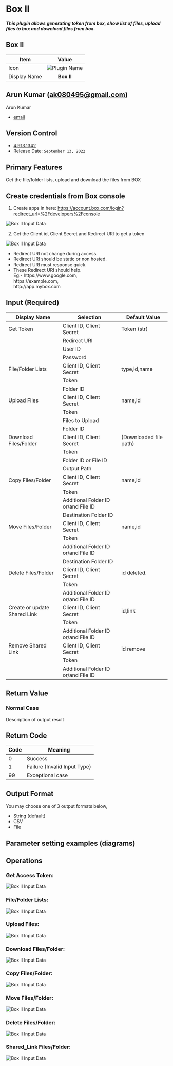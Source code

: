 # Box II

***This plugin allows generating token from box, show list of files, upload files to box and download files from box.***


## Box II
| Item         |          Value           |
|--------------|:------------------------:|
| Icon         | ![Plugin Name](icon.png) |
| Display Name |        **Box II**        |

## Arun Kumar (ak080495@gmail.com)

Arun Kumar
* [email](mailto:ak080495@gmail.com) 
 
## Version Control 
* [4.913.1342](setup.yaml)
* Release Date: `September 13, 2022`


## Primary Features
Get the file/folder lists, upload and download the files from BOX

## Create credentials from Box console

1. Create apps in here: https://account.box.com/login?redirect_url=%2Fdevelopers%2Fconsole

![Box II Input Data](box%201.png)

2. Get the Client id, Client Secret and Redirect URI to get a token

![Box II Input Data](box2.png)


<ul>
    <li>Redirect URI not change during access.</li>
    <li>Redirect URI should be static or non hosted.</li>
    <li>Redirect URI must response quick.</li>
    <li>These Redirect URI should help.</li>
    Eg:- https://www.google.com,<br>https://example.com,<br>http://app.mybox.com
</ul>


## Input (Required)
| Display Name                 | Selection                           | Default Value          |
|------------------------------|-------------------------------------|------------------------|
| Get Token                    | Client ID, Client Secret            | Token (str)            |
|                              | Redirect URI                        |                        |
|                              | User ID                             |                        |
|                              | Password                            |                        |
| File/Folder Lists            | Client ID, Client Secret            | type,id,name           |
|                              | Token                               |                        |
|                              | Folder ID                           |                        |
| Upload Files                 | Client ID, Client Secret            | name,id                |
|                              | Token                               |                        |
|                              | Files to Upload                     |                        |
|                              | Folder ID                           |                        |
| Download Files/Folder        | Client ID, Client Secret            | (Downloaded file path) |
|                              | Token                               |                        |
|                              | Folder ID or File ID                |                        |
|                              | Output Path                         |                        |
| Copy Files/Folder            | Client ID, Client Secret            | name,id                |
|                              | Token                               |                        |
|                              | Additional Folder ID or/and File ID |                        |
|                              | Destination Folder ID               |                        |
| Move Files/Folder            | Client ID, Client Secret            | name,id                |
|                              | Token                               |                        |
|                              | Additional Folder ID or/and File ID |                        |
|                              | Destination Folder ID               |                        |
| Delete Files/Folder          | Client ID, Client Secret            | id deleted.            |
|                              | Token                               |                        |
|                              | Additional Folder ID or/and File ID |                        |
| Create or update Shared Link | Client ID, Client Secret            | id,link                |
|                              | Token                               |                        |
|                              | Additional Folder ID or/and File ID |                        |
| Remove Shared Link           | Client ID, Client Secret            | id remove              |
|                              | Token                               |                        |
|                              | Additional Folder ID or/and File ID |                        |


## Return Value

### Normal Case
Description of output result

## Return Code
| Code | Meaning                      |
|------|------------------------------|
| 0    | Success                      |
| 1    | Failure (Invalid Input Type) |
| 99   | Exceptional case             |

## Output Format
You may choose one of 3 output formats below,

<ul>
  <li>String (default)</li>
  <li>CSV</li>
  <li>File</li>
</ul>  


## Parameter setting examples (diagrams)

## Operations

### Get Access Token:

![Box II Input Data](README_Get%20Token%20Access.png)

### File/Folder Lists:

![Box II Input Data](README_Get%20file%20list.png)

### Upload Files:

![Box II Input Data](README_Upload%20file.png)

### Download Files/Folder:

![Box II Input Data](README_Download%20files.png)

### Copy Files/Folder:

![Box II Input Data](README_Copy.png)

### Move Files/Folder:

![Box II Input Data](README_Move.png)

### Delete Files/Folder:

![Box II Input Data](README_Delete.png)

### Shared_Link Files/Folder:

![Box II Input Data](README_Shared_Link.png)






